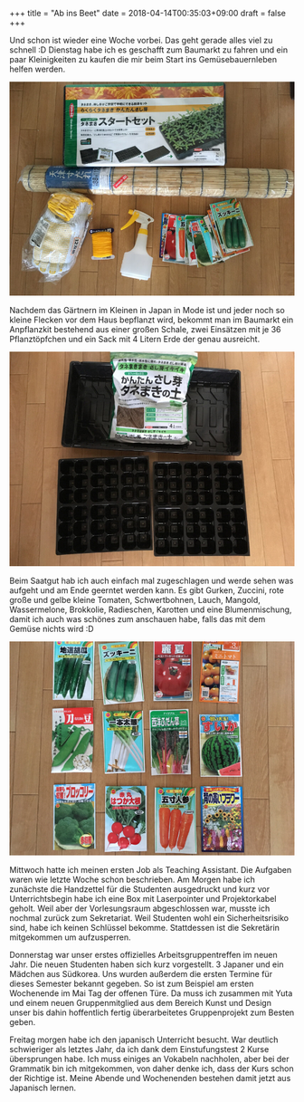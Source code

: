 +++
title = "Ab ins Beet"
date = 2018-04-14T00:35:03+09:00
draft = false
+++

Und schon ist wieder eine Woche vorbei. Das geht gerade alles viel zu schnell :D
Dienstag habe ich es geschafft zum Baumarkt zu fahren und ein paar Kleinigkeiten
zu kaufen die mir beim Start ins Gemüsebauernleben helfen werden.

![Einkauf](/img/2018_04_14/parts.jpg)

Nachdem das Gärtnern im Kleinen in Japan in Mode ist und jeder noch so kleine
Flecken vor dem Haus bepflanzt wird, bekommt man im Baumarkt ein Anpflanzkit
bestehend aus einer großen Schale, zwei Einsätzen mit je 36 Pflanztöpfchen und
ein Sack mit 4 Litern Erde der genau ausreicht.

![Parts](/img/2018_04_14/inside.jpg)

Beim Saatgut hab ich auch einfach mal zugeschlagen und werde sehen was aufgeht
und am Ende geerntet werden kann. Es gibt Gurken, Zuccini, rote große und gelbe
kleine Tomaten, Schwertbohnen, Lauch, Mangold, Wassermelone, Brokkolie,
Radieschen, Karotten und eine Blumenmischung, damit ich auch was schönes zum
anschauen habe, falls das mit dem Gemüse nichts wird :D

![Saatgut](/img/2018_04_14/seeds.jpg)

Mittwoch hatte ich meinen ersten Job als Teaching Assistant. Die Aufgaben waren
wie letzte Woche schon beschrieben. Am Morgen habe ich zunächste die Handzettel
für die Studenten ausgedruckt und kurz vor Unterrichtsbegin habe ich eine Box
mit Laserpointer und Projektorkabel geholt. Weil aber der Vorlesungsraum
abgeschlossen war, musste ich nochmal zurück zum Sekretariat. Weil Studenten
wohl ein Sicherheitsrisiko sind, habe ich keinen Schlüssel bekomme. Stattdessen
ist die Sekretärin mitgekommen um aufzusperren.

Donnerstag war unser erstes offizielles Arbeitsgruppentreffen im neuen Jahr. Die
neuen Studenten haben sich kurz vorgestellt. 3 Japaner und ein Mädchen aus
Südkorea. Uns wurden außerdem die ersten Termine für dieses Semester bekannt
gegeben. So ist zum Beispiel am ersten Wochenende im Mai Tag der offenen Türe.
Da muss ich zusammen mit Yuta und einem neuen Gruppenmitglied aus dem Bereich
Kunst und Design unser bis dahin hoffentlich fertig überarbeitetes
Gruppenprojekt zum Besten geben.

Freitag morgen habe ich den japanisch Unterricht besucht. War deutlich
schwieriger als letztes Jahr, da ich dank dem Einstufungstest 2 Kurse
übersprungen habe. Ich muss einiges an Vokabeln nachholen, aber bei der
Grammatik bin ich mitgekommen, von daher denke ich, dass der Kurs schon der
Richtige ist. Meine Abende und Wochenenden bestehen damit jetzt aus Japanisch
lernen.
